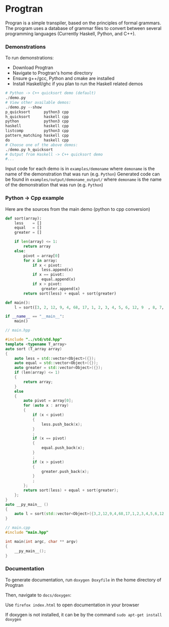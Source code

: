 # Progtran

Progran is a simple transpiler, based on the principles of formal grammars. The program uses a database of grammar files to convert between several programming languages (Currently Haskell, Python, and C++). 

### Demonstrations

To run demonstrations:
- Download Progtran
- Navigate to Progtran's home directory
- Ensure g++/gcc, Python and cmake are installed
- Install Haskell/ghc if you plan to run the Haskell related demos
``` python
# Python -> C++ quicksort demo (default)
./demo.py
# View other available demos:
./demo.py --show
p_quicksort      python3 cpp
h_quicksort      haskell cpp
python           python3 cpp
haskell          haskell cpp
listcomp         python3 cpp
pattern_matching haskell cpp 
do               haskell cpp
# Choose one of the above demos:
./demo.py h_quicksort
# Output from Haskell -> C++ quicksort demo
#...
```

Input code for each demo is in `examples/demoname` where `demoname` is the name of the demonstration that was run (e.g. `Python`)
Generated code can be found in `examples/output/demoname_output/` where `demoname` is the name of the demonstration that was run (e.g. `Python`)

### Python -> Cpp example

Here are the sources from the main demo (python to cpp conversion)

``` python
def sort(array):
    less    = []
    equal   = []
    greater = []

    if len(array) <= 1:
        return array
    else:
        pivot = array[0]
        for x in array:
            if x < pivot:
                less.append(x)
            if x == pivot:
                equal.append(x)
            if x > pivot:
                greater.append(x)
        return sort(less) + equal + sort(greater)

def main():
    l = sort([3, 2, 12, 9, 4, 68, 17, 1, 2, 3, 4, 5, 6, 12, 9  , 8, 7, 6,5, 4, 743])

if __name__ == "__main__":
    main()
```

``` cpp
// main.hpp

#include "../std/std.hpp"
template <typename T_array>
auto sort (T_array array)
{
    auto less = std::vector<Object>({});
    auto equal = std::vector<Object>({});
    auto greater = std::vector<Object>({});
    if (len(array) <= 1)
    {
        return array;
    }
    else
    {
        auto pivot = array[0];
        for (auto x : array)
        {
            if (x < pivot)
            {
                less.push_back(x);
            }
            ;
            if (x == pivot)
            {
                equal.push_back(x);
            }
            ;
            if (x > pivot)
            {
                greater.push_back(x);
            }
            ;
        };
        return sort(less) + equal + sort(greater);
    };
}
auto __py_main__ ()
{
    auto l = sort(std::vector<Object>({3,2,12,9,4,68,17,1,2,3,4,5,6,12,9,8,7,6,5,4,743}));
}

// main.cpp
#include "main.hpp"

int main(int argc, char ** argv)
{
    __py_main__();
}
```

### Documentation

To generate documentation, run `doxygen Doxyfile` in the home directory of Progtran

Then, navigate to `docs/doxygen`:

Use `firefox index.html` to open documentation in your browser

If doxygen is not installed, it can be by the command `sudo apt-get install doxygen`
